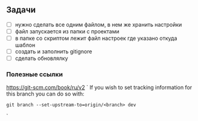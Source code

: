 ## Задачи
- [ ] нужно сделать все одним файлом, в нем же хранить настройки
- [ ] файл запускается из папки с проектами
- [ ] в папке со скриптом лежит файл настроек где указано откуда шаблон
- [ ] создать и заполнить gitignore
- [ ] сделать обновлялку

### Полезные ссылки
https://git-scm.com/book/ru/v2
`
If you wish to set tracking information for this branch you can do so with:

    git branch --set-upstream-to=origin/<branch> dev
`
